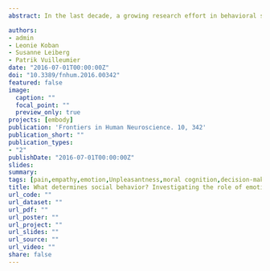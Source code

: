 ```yaml
---
abstract: In the last decade, a growing research effort in behavioral sciences, especially psychology and neuroscience, has been invested in the study of the cognitive, biological, and evolutionary foundations of social behavior. Differently from the case of sociology, which studies social behavior also at the group level in terms of organizations and structures, psychology and neuroscience often define “social” as a feature of the individual brain that allows an efficient interaction with conspecifics, and thus constitutes a possible evolutionary advantage. In this view, an extremely wide range of mental and neural processes can be classified as “social,” from the coding of relevant sensory stimuli about conspecifics (facial expressions, gestures, vocalizations, etc.), to the selection and planning of behavioral responses in complex interpersonal settings (economic transactions, negotiations, etc.). Despite such heterogeneity, there is a converging interest in the scientific community toward the identification of neural and psychological mechanisms that underlie all the many facets of social behavior, and their comparison across species and cultures.

authors:
- admin
- Leonie Koban
- Susanne Leiberg
- Patrik Vuilleumier
date: "2016-07-01T00:00:00Z"
doi: "10.3389/fnhum.2016.00342"
featured: false
image: 
  caption: ""
  focal_point: ""
  preview_only: true
projects: [embody]
publication: 'Frontiers in Human Neuroscience. 10, 342'
publication_short: ""
publication_types:
- "2"
publishDate: "2016-07-01T00:00:00Z"
slides: 
summary:
tags: [pain,empathy,emotion,Unpleasantness,moral cognition,decision-making,Unfairness,Utilitarian rejections,Ultimatum Game,Altruistic punishment,Social cognition,Social interactions,Social Influence,Conformity,Affective Theory of Mind,Facial Expressions]
title: What determines social behavior? Investigating the role of emotions, self-centered motives, and social norms
url_code: ""
url_dataset: ""
url_pdf: ""
url_poster: ""
url_project: ""
url_slides: ""
url_source: ""
url_video: ""
share: false
---
```

